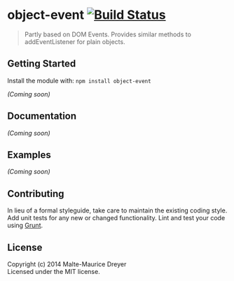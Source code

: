 # object-event [![Build Status](https://secure.travis-ci.org/ileri/object-event.png?branch=master)](http://travis-ci.org/ileri/object-event)

> Partly based on DOM Events. Provides similar methods to addEventListener for plain objects.


## Getting Started

Install the module with: `npm install object-event`

_(Coming soon)_


## Documentation

_(Coming soon)_


## Examples

_(Coming soon)_


## Contributing

In lieu of a formal styleguide, take care to maintain the existing coding style. Add unit tests for any new or changed functionality. Lint and test your code using [Grunt](http://gruntjs.com).


## License

Copyright (c) 2014 Malte-Maurice Dreyer  
Licensed under the MIT license.
